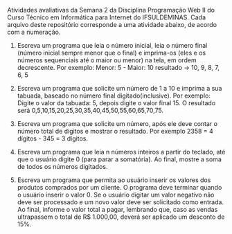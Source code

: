 Atividades avaliativas da Semana 2 da Disciplina Programação Web II do Curso Técnico em Informática para Internet do IFSULDEMINAS.
Cada arquivo deste repositório corresponde a uma atividade abaixo, de acordo com a numeração.

1. Escreva um programa que leia o número inicial, leia o número final (número inicial sempre menor que o final) e imprima-os (eles e os números sequenciais até o maior ou menor) na tela, em ordem decrescente. Por exemplo: Menor: 5 - Maior: 10 resultado -> 10, 9, 8, 7, 6, 5

2. Escreva um programa que solicite um número de 1 a 10 e imprima a sua tabuada, baseado no número final digitado(inclusive). Por exemplo: Digite o valor da tabuada: 5, depois digite o valor final 15. O resultado será 0,5,10,15,20,25,30,35,40,45,50,55,60,65,70,75.

3. Escreva um programa que solicite um número, após ele deve contar o número total de dígitos e mostrar o resultado. Por exemplo 2358 = 4 dígitos - 345 = 3 dígitos.

4. Escreva um programa que leia n números inteiros a partir do teclado, até que o usuário digite 0 (para parar a somatória). Ao final, mostre a soma de todos os números digitados.

5. Escreva um programa que permita ao usuário inserir os valores dos produtos comprados por um cliente. O programa deve terminar quando o usuário inserir o valor 0. Se o usuário digitar um valor negativo não deve ser processado e um novo valor deve ser solicitado como entrada. Ao final, informe o valor total a pagar, lembrando que, caso as vendas ultrapassem o total de R$ 1.000,00, deverá ser aplicado um desconto de 15%.
